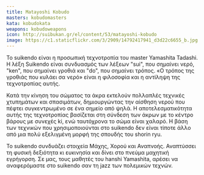 ```yaml
---
title: Matayoshi Kobudo
masters: kobudomasters
kata: kobudokata
weapons: kobudoweapons
icon: http://suibukan.gr/el/content/53/matayoshi-kobudo
image: https://c1.staticflickr.com/3/2909/14792417941_d3d22c6655_b.jpg
---
```


Το suikendo είναι η προσωπική τεχνοτροπία του master Yamashita Tadashi. Η λέξη Suikendo είναι συνδυασμός των λέξεων "sui", που σημαίνει νερό, "ken", που σημαίνει γροθιά και "do", που σημαίνει τρόπος. «O τρόπος της γροθιάς που κυλάει σα νερό» είναι η φιλοσοφία και η αντίληψη της τεχνοτροπίας αυτής.

Κατά την κίνηση του σώματος τα άκρα εκτελούν πολλαπλές τεχνικές χτυπημάτων και σπασιμάτων, δημιουργώντας την αίσθηση νερού που πέφτει συγκεντρωμένο σε ένα σημείο από ψηλά. Η αποτελεσματικότητα αυτής της τεχνοτροπίας βασίζεται στη σύνδεση των άκρων με το κέντρο βάρους με συνεχές ki, ενώ ταυτόχρονα το σώμα είναι χαλαρό. Η βάση των τεχνικών που χρησιμοποιούνται στο suikendo δεν είναι τίποτε άλλο από μια πολύ εξελιγμένη μορφή της σπουδής του shorin ryu.

Το suikendo συνδυάζει στοιχεία Μάχης, Χορού και Αναπνοής. Αναπτύσσει τη φυσική δεξιότητα κι ευκινησία και δίνει στο πνεύμα μαχητική εγρήγορση.
Σε μας, τους μαθητές του hanshi Yamashita, αρέσει να αναφερόμαστε στο suikendo σαν τη jazz των πολεμικών τεχνών.